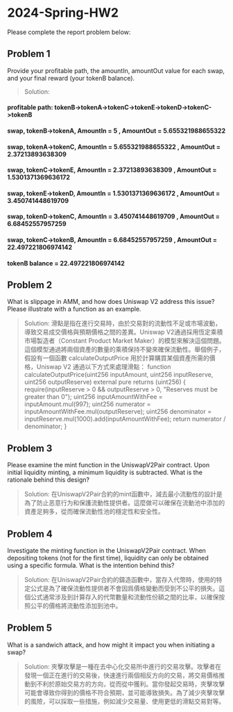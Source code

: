 # 2024-Spring-HW2

Please complete the report problem below:

## Problem 1
Provide your profitable path, the amountIn, amountOut value for each swap, and your final reward (your tokenB balance).

> Solution:
#### profitable path: tokenB->tokenA->tokenC->tokenE->tokenD->tokenC->tokenB
#### swap, tokenB->tokenA, AmountIn =  5                  , AmountOut = 5.655321988655322
#### swap, tokenA->tokenC, AmountIn =  5.655321988655322  , AmountOut = 2.37213893638309
#### swap, tokenC->tokenE, AmountIn =  2.37213893638309   , AmountOut = 1.5301371369636172
#### swap, tokenE->tokenD, AmountIn =  1.5301371369636172 , AmountOut = 3.450741448619709
#### swap, tokenD->tokenC, AmountIn =  3.450741448619709  , AmountOut = 6.68452557957259
#### swap, tokenC->tokenB, AmountIn =  6.68452557957259   , AmountOut = 22.497221806974142
#### tokenB balance = 22.497221806974142
## Problem 2
What is slippage in AMM, and how does Uniswap V2 address this issue? Please illustrate with a function as an example.

> Solution:
滑點是指在進行交易時，由於交易對的流動性不足或市場波動，導致交易成交價格與預期價格之間的差異。Uniswap V2通過採用恆定乘積市場製造者（Constant Product Market Maker）的模型來解決這個問題。這個模型通過將兩個資產的數量的乘積保持不變來確保流動性。舉個例子，假設有一個函數 calculateOutputPrice 用於計算購買某個資產所需的價格，Uniswap V2 通過以下方式來處理滑點：
> function calculateOutputPrice(uint256 inputAmount, uint256 inputReserve, uint256 outputReserve) external pure returns (uint256) {
>   require(inputReserve > 0 && outputReserve > 0, "Reserves must be greater than 0");
>   uint256 inputAmountWithFee = inputAmount.mul(997);
>   uint256 numerator = inputAmountWithFee.mul(outputReserve);
>   uint256 denominator = inputReserve.mul(1000).add(inputAmountWithFee);
>   return numerator / denominator;
> }

## Problem 3
Please examine the mint function in the UniswapV2Pair contract. Upon initial liquidity minting, a minimum liquidity is subtracted. What is the rationale behind this design?

> Solution:
在UniswapV2Pair合約的mint函數中，減去最小流動性的設計是為了防止恶意行为和保護流動性提供者。這麼做可以確保在流動池中添加的資產足夠多，從而確保流動性池的穩定性和安全性。

## Problem 4
Investigate the minting function in the UniswapV2Pair contract. When depositing tokens (not for the first time), liquidity can only be obtained using a specific formula. What is the intention behind this?

> Solution:
在UniswapV2Pair合約的鑄造函數中，當存入代幣時，使用的特定公式是為了確保流動性提供者不會因爲價格變動而受到不公平的損失。這個公式通常涉及到計算存入的代幣數量和流動性份額之間的比率，以確保按照公平的價格將流動性添加到池中。

## Problem 5
What is a sandwich attack, and how might it impact you when initiating a swap?

> Solution:
夾擊攻擊是一種在去中心化交易所中進行的交易攻擊。攻擊者在發現一個正在進行的交易後，快速進行兩個相反方向的交易，將交易價格推動到不利於原始交易方的方向，從而從中獲利。當你發起交易時，夾擊攻擊可能會導致你得到的價格不符合預期，並可能導致損失。為了減少夾擊攻擊的風險，可以採取一些措施，例如減少交易量、使用更低的滑點交易對等。

